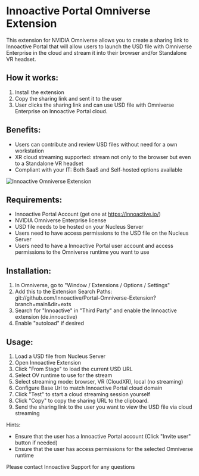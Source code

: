 # Innoactive Portal Omniverse Extension

This extension for NVIDIA Omniverse allows you to create a sharing link to Innoactive Portal that will allow users to launch the USD file with Omniverse Enterprise in the cloud and stream it into their browser and/or Standalone VR headset.

## How it works:
1. Install the extension
2. Copy the sharing link and sent it to the user
3. User clicks the sharing link and can use USD file with Omniverse Enterprise on Innoactive Portal cloud.

## Benefits:
- Users can contribute and review USD files without need for a own workstation
- XR cloud streaming supported: stream not only to the browser but even to a Standalone VR headset
- Compliant with your IT: Both SaaS and Self-hosted options available

![Innoactive Omniverse Extension](https://github.com/Innoactive/Portal-Omniverse-Extension/blob/master/exts/de.innoactive/data/preview_readme.png?raw=true)

## Requirements:
- Innoactive Portal Account (get one at https://innoactive.io/)
- NVIDIA Omniverse Enterprise license
- USD file needs to be hosted on your Nucleus Server
- Users need to have access permissions to the USD file on the Nucleus Server
- Users need to have a Innoactive Portal user account and access permissions to the Omniverse runtime you want to use

## Installation:
1. In Omniverse, go to "Window / Extensions / Options / Settings"
2. Add this to the Extension Search Paths: git://github.com/Innoactive/Portal-Omniverse-Extension?branch=main&dir=exts
3. Search for "Innoactive" in "Third Party" and enable the Innoactive extension (de.innoactive)
4. Enable "autoload" if desired

## Usage:
1. Load a USD file from Nucleus Server
2. Open Innoactive Extension
3. Click "From Stage" to load the current USD URL
2. Select OV runtime to use for the stream
3. Select streaming mode: browser, VR (CloudXR), local (no streaming)
4. Configure Base Url to match Innoactive Portal cloud domain
5. Click "Test" to start a cloud streaming session yourself
6. Click "Copy" to copy the sharing URL to the clipboard.
7. Send the sharing link to the user you want to view the USD file via cloud streaming

Hints:
- Ensure that the user has a Innoactive Portal account (Click "Invite user" button if needed)
- Ensure that the user has access permissions for the selected Omniverse runtime

Please contact Innoactive Support for any questions
